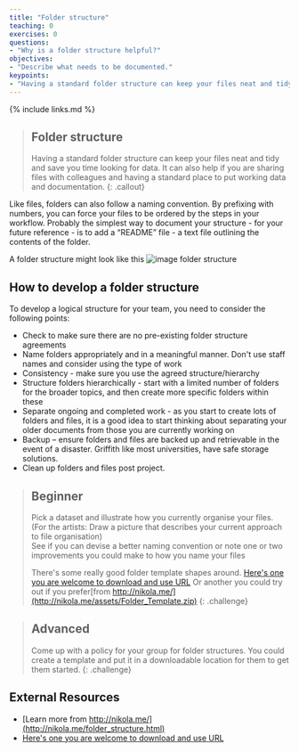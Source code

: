```yaml
---
title: "Folder structure"
teaching: 0
exercises: 0
questions:
- "Why is a folder structure helpful?"
objectives:
- "Describe what needs to be documented."
keypoints:
- "Having a standard folder structure can keep your files neat and tidy and save you time looking for data.  It can also help if you are sharing files with colleagues and having a standard place to put working data and documentation."
---
```


{% include links.md %}

> ## Folder structure
> Having a standard folder structure can keep your files neat and tidy and save you time looking for data. It can also help if
> you are sharing files with colleagues and having a standard place to put working data and documentation.
{: .callout}

Like files, folders can also follow a naming convention. By prefixing with numbers, you can force your files to be ordered by the steps in your workflow. Probably the simplest way to document your structure - for your future reference - is to add a “README” file - a text file outlining the contents of the folder. 

A folder structure might look like this ![image folder structure](/images/folderstructure.jpg)

## How to develop a folder structure

To develop a logical structure for your team, you need to consider the following points:
* Check to make sure there are no pre-existing folder structure agreements
* Name folders appropriately and in a meaningful manner. Don't use staff names and consider using the type of work
* Consistency - make sure you use the agreed structure/hierarchy 
* Structure folders hierarchically - start with a limited number of folders for the broader topics, and then create more specific folders within these
* Separate ongoing and completed work - as you start to create lots of folders and files, it is a good idea to start thinking about separating your older documents from those you are currently working on
* Backup – ensure folders and files are backed up and retrievable in the event of a disaster. Griffith like most universities, have safe storage solutions.
* Clean up folders and files post project.

> ## Beginner
> Pick a dataset and illustrate how you currently organise your files.
> (For the artists: Draw a picture that describes your current approach to file organisation)  
> See if you can devise a better naming convention or note one or two improvements you could make to how you name your files
>
> There's some really good folder template shapes around. [Here's one you are welcome to download and use URL](https://github.com/guereslib/MyResearchProjects/archive/master.zip) 
> Or another you could try out if you prefer[from http://nikola.me/](http://nikola.me/assets/Folder_Template.zip)
{: .challenge}

> ## Advanced
> Come up with a policy for your group for folder structures. You could create a template and put it in a downloadable 
> location for them to get them started. 
{: .challenge}

## External Resources
* [Learn more from http://nikola.me/](http://nikola.me/folder_structure.html)
* [Here's one you are welcome to download and use URL](https://github.com/guereslib/MyResearchProjects/archive/master.zip)
